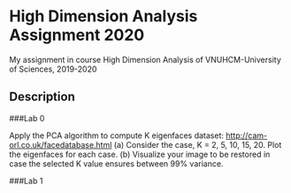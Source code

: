 # High Dimension Analysis Assignment 2020
My assignment in course High Dimension Analysis of VNUHCM-University of Sciences, 2019-2020

## Description

###Lab 0

Apply the PCA algorithm to compute K eigenfaces dataset: http://cam-orl.co.uk/facedatabase.html
(a) Consider the case, K = 2, 5, 10, 15, 20. Plot the eigenfaces for each case.
(b) Visualize your image to be restored in case the selected K value ensures between 99% variance.

###Lab 1

